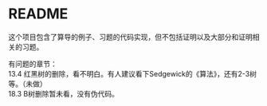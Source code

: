 ﻿# README

这个项目包含了算导的例子、习题的代码实现，但不包括证明以及大部分和证明相关的习题。

有问题的章节：  
13.4 红黑树的删除，看不明白。有人建议看下Sedgewick的《算法》，还有2-3树等。（未做）  
18.3 B树删除暂未看，没有伪代码。
